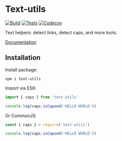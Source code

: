# Text-utils

[![Build](https://img.shields.io/github/workflow/status/Satont/text-utils/Build%20Project/master)](https://github.com/Satont/text-utils/actions?query=workflow%3A%22Build+Project%22)
[![Tests](https://img.shields.io/github/workflow/status/Satont/text-utils/Test%20Project/master?label=tests)](https://github.com/Satont/text-utils/actions?query=workflow%3A%22Test+Project%22)
[![Codecov](https://codecov.io/gh/Satont/text-utils/branch/main/graph/badge.svg?token=ABFL6BTPXK)](https://codecov.io/gh/Satont/text-utils/)

Text helpers: detect links, detect caps, and more tools.

[Documentation](https://satont.github.io/text-utils/)

## Installation

Install package:

```shell
npm i text-utils
```

Import via ES6:

```typescript
import { caps } from 'text-utils'

console.log(caps.isCapsed('HELLO WORLD'))
```

Or CommonJS:
```js
const { caps } = require('text-utils')

console.log(caps.isCapsed('HELLO WORLD'))
```


